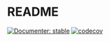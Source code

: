 # README

[![Documenter: stable](https://img.shields.io/badge/docs-dev-blue.svg)](https://josemanuel22.github.io/AdaptativeBlockLearning/dev/) [![codecov](https://codecov.io/gh/josemanuel22/AdaptativeBlockLearning/graph/badge.svg?token=DDQPSJ9KWQ)](https://codecov.io/gh/josemanuel22/AdaptativeBlockLearning)


